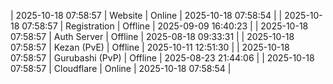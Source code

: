 | 2025-10-18 07:58:57 | Website | Online | 2025-10-18 07:58:54 |
| 2025-10-18 07:58:57 | Registration | Offline | 2025-09-09 16:40:23 |
| 2025-10-18 07:58:57 | Auth Server | Offline | 2025-08-18 09:33:31 |
| 2025-10-18 07:58:57 | Kezan (PvE) | Offline | 2025-10-11 12:51:30 |
| 2025-10-18 07:58:57 | Gurubashi (PvP) | Offline | 2025-08-23 21:44:06 |
| 2025-10-18 07:58:57 | Cloudflare | Online | 2025-10-18 07:58:54 |
